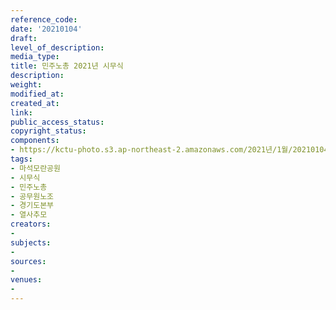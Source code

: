 ```yaml
---
reference_code: 
date: '20210104'
draft: 
level_of_description: 
media_type: 
title: 민주노총 2021년 시무식
description: 
weight: 
modified_at: 
created_at: 
link: 
public_access_status: 
copyright_status: 
components:
- https://kctu-photo.s3.ap-northeast-2.amazonaws.com/2021년/1월/20210104-민주노총+2021년+시무식_마석모란공원_시무식_민주노총_공무원노조_경기도본부_열사추모/_5D30063.jpg
tags:
- 마석모란공원
- 시무식
- 민주노총
- 공무원노조
- 경기도본부
- 열사추모
creators:
- 
subjects:
- 
sources:
- 
venues:
- 
---
```

